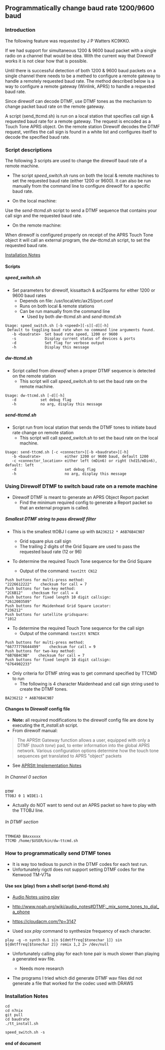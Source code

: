 ## Programmatically change baud rate 1200/9600 baud

### Introduction

The following feature was requested by J P Watters KC9KKO.

If we had support for simultaneous 1200 & 9600 baud packet with a
single radio on a channel that would be idea. With the current way
that Direwolf works it is not clear how that is possible.

Until there is successful detection of both 1200 & 9600 baud packets
on a single channel there needs to be a methed to configure a remote
gateway to handle a remotely requested baud rate. The method described
below is a way to configure a remote gateway (Winlink, APRS) to handle
a requested baud rate.

Since direwolf can decode DTMF, use DTMF tones as the mechanism to
change packet baud rate on the remote gateway.

A script (send_ttcmd.sh) is run on a local station that specifies call
sign & requested baud rate for a remote gateway.  The request is
encoded as a Touch Tone APRS object. On the remote station Direwolf
decodes the DTMF request, verifies the call sign is found in a white
list and configures itself to decode the specified baud rate.

### Script descriptions

The following 3 scripts are used to change the direwolf baud rate of a
remote machine.

* The script _speed_switch.sh_ runs on both the local & remote
machines to set the requested baud rate (either 1200 or 9600). It can
also be run manually from the command line to configure direwolf for a
specific baud rate.

* On the local machine:

Use the _send-ttcmd.sh_ script to send a DTMF sequence that contains your
call sign and the requested baud rate.

* On the remote machine:

When direwolf is configured properly on receipt of the APRS Touch Tone
object it will call an external program, the _dw-ttcmd.sh_ script, to
set the requested baud rate.

[Installation Notes](#installation-notes)

#### Scripts

##### speed_switch.sh
* Set parameters for direwolf, kissattach & ax25parms for either 1200 or 9600 baud rates
  * Depends on file: /usr/local/etc/ax25/port.conf
  * Runs on both local & remote stations
  * Can be run manually from the command line
    * Used by both _dw-ttcmd.sh_ and _send-ttcmd.sh_

```
Usage: speed_switch.sh [-b <speed>][-s][-d][-h]
 Default to toggling baud rate when no command line arguments found.
   -b <baudrate>  Set baud rate speed, 1200 or 9600
   -s             Display current status of devices & ports
   -d             Set flag for verbose output
   -h             Display this message
```

##### dw-ttcmd.sh

* Script called from _direwolf_ when a proper DTMF sequence is
detected on the remote station
  * This script will call _speed_switch.sh_ to set the baud rate on the remote machine.

```
Usage: dw-ttcmd.sh [-d][-h]
   -d           set debug flag
   -h           no arg, display this message
```
##### send-ttcmd.sh
* Script run from local station that sends the DTMF tones to initiate baud rate change on remote station
  * This script will call _speed_switch.sh_ to set the baud rate on the local machine.

```
Usage: send-ttcmd.sh [-c <connector>][-b <baudrate>][-h]
   -b <baudrate>           either 1200 or 9600 baud, default 1200
   -c <connector_location> either left (mDin6) or right (hd15/mDin6), default: left
   -d                      set debug flag
   -h                      no arg, display this message
```

### Using Direwolf DTMF to switch baud rate on a remote machine

* Direwolf DTMF is meant to generate an APRS Object Report packet
  * Find the minimum required config to generate a Report packet so that an external program is called.

##### Smallest DTMF string to pass direwolf filter

* This is the smallest ttOBJ I came up with ```BA236212 * A6B76B4C9B7```
  * Grid square plus call sign
  * The trailing 2 digits of the Grid Square are used to pass the requested baud rate (12 or 96)

* To determine the required Touch Tone sequence for the Grid Square
  * Output of the command: ```text2tt CN12```
```
Push buttons for multi-press method:
"2226612222"    checksum for call = 7
Push buttons for two-key method:
"2C6B12"    checksum for call = 4
Push buttons for fixed length 10 digit callsign:
"2612003589"
Push buttons for Maidenhead Grid Square Locator:
"236212"
Push buttons for satellite gridsquare:
"1012
```
* To determine the required Touch Tone sequence for the call sign
  * Output of the command: ```text2tt N7NIX```
```
Push buttons for multi-press method:
"66777776644499"    checksum for call = 9
Push buttons for two-key method:
"6B76B4C9B"    checksum for call = 7
Push buttons for fixed length 10 digit callsign:
"6764902233"
```

* Only criteria for DTMF string was to get command specified by TTCMD to run
  * The following is 4 character Maidenhead  and call sign string used to create the DTMF tones.

```
BA236212 * A6B76B4C9B7
```
#### Changes to Direwolf config file

* __Note:__ all required modifications to the direwolf config file are done by executing the _tt_install.sh_ script.
* From direwolf manual:

> The APRStt Gateway function allows a user, equipped with only a DTMF (_touch tone_) pad, to enter
> information into the global APRS network. Various configuration options determine how the touch tone
> sequences get translated to APRS "object" packets

* See [APRStt Implementation Notes](https://github.com/wb2osz/direwolf/blob/master/doc/APRStt-Implementation-Notes.pdf)

###### In Channel 0 section
```
DTMF
TTOBJ 0 1 WIDE1-1
```
* Actually do NOT want to send out an APRS packet so have to play with the TTOBJ line.

###### In DTMF section

```
TTMHEAD BAxxxxxx
TTCMD /home/$USER/bin/dw-ttcmd.sh
```

### How to programmatically send DTMF tones

* It is way too tedious to punch in the DTMF codes for each test run.
* Unfortunately rigctl does not support setting DTMF codes for the Kenwood TM-V71a

#### Use sox (play) from a shell script (send-ttcmd.sh)

* [Audio Notes using play](http://www.noah.org/wiki/audio_notes)
* http://www.noah.org/wiki/audio_notes#DTMF:_mix_some_tones_to_dial_a_phone
* https://cloudacm.com/?p=3147

* Used sox _play_ command to synthesize frequency of each character.
```
play -q -n synth 0.1 sin ${dmtffreq[$tonechar 1]} sin ${dmtffreq[$tonechar 2]} remix 1,2 2> /dev/null
```
* Unfortunately calling play for each tone pair is much slower than playing a generated wav file.
  * Needs more research

* The programs I tried which did generate DTMF wav files did not
generate a file that worked for the codec used with DRAWS

### Installation Notes

```
cd
cd n7nix
git pull
cd baudrate
./tt_install.sh

speed_switch.sh -s
```
#### end of document
